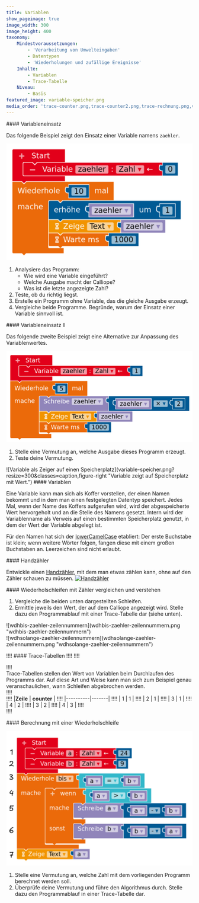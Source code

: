 ```yaml
---
title: Variablen
show_pageimage: true
image_width: 300
image_height: 400
taxonomy:
    Mindestvoraussetzungen:
        - 'Verarbeitung von Umwelteingaben'
        - Datentypen
        - 'Wiederholungen und zufällige Ereignisse'
    Inhalte:
        - Variablen
        - Trace-Tabelle
    Niveau:
        - Basis
featured_image: variable-speicher.png
media_order: 'trace-counter.png,trace-counter2.png,trace-rechnung.png,variable-speicher.png,variablen-zaehler.png,variable-potenz.png'
---
```


<div markdown="1" class="aufgabe">
#### Variableneinsatz

Das folgende Beispiel zeigt den Einsatz einer Variable namens `zaehler`.

![Einsatz einer Variable](variablen-zaehler.png?resize=300&lightbox=1024&classes=caption "Einsatz einer Variable.")

1. Analysiere das Programm:
	- Wie wird eine Variable eingeführt?
	- Welche Ausgabe macht der Calliope?
	- Was ist die letzte angezeigte Zahl?
2. Teste, ob du richtig liegst.
3. Erstelle ein Programm ohne Variable, das die gleiche Ausgabe erzeugt.
4. Vergleiche beide Programme. Begründe, warum der Einsatz einer Variable sinnvoll ist.
</div>

<div markdown="1" class="aufgabe">
#### Variableneinsatz II

Das folgende zweite Beispiel zeigt eine Alternative zur Anpassung des Variablenwertes.

![Alternativer Variableneinsatz](variable-potenz.png?resize=300&lightbox=1024&classes=caption "Alternativer Variableneinsatz.")

1. Stelle eine Vermutung an, welche Ausgabe dieses Programm erzeugt.
2. Teste deine Vermutung.
</div>

<div markdown="1" class="notices green clearfix">
![Variable als Zeiger auf einen Speicherplatz](variable-speicher.png?resize=300&classes=caption,figure-right "Variable zeigt auf Speicherplatz mit Wert.")
#### Variablen
<p>Eine Variable kann man sich als Koffer vorstellen, der einen Namen bekommt und in dem man einen festgelegten Datentyp speichert. Jedes Mal, wenn der Name des Koffers aufgerufen wird, wird der abgespeicherte Wert hervorgeholt und an die Stelle des Namens gesetzt. Intern wird der Variablenname als Verweis auf einen bestimmten Speicherplatz genutzt, in dem der Wert der Variable abgelegt ist.</p>
<p>Für den Namen hat sich der <a href="https://de.wikipedia.org/wiki/Binnenmajuskel#Programmiersprachen">lowerCamelCase</a> etabliert: Der erste Buchstabe ist klein; wenn weitere Wörter folgen, fangen diese mit einem großen Buchstaben an. Leerzeichen sind nicht erlaubt.</p>
</div>

<div class="projekt" markdown="1">
#### Handzähler

Entwickle einen <a href="https://de.wikipedia.org/wiki/Handz%C3%A4hler?uselang=de" target="_blank">Handzähler</a>, mit dem man etwas zählen kann, ohne auf den Zähler schauen zu müssen.
<a title="Die Autorenschaft wurde nicht in einer maschinell lesbaren Form angegeben. Es wird Joho345 als Autor angenommen (basierend auf den Rechteinhaber-Angaben)., Public domain, via Wikimedia Commons" href="https://commons.wikimedia.org/wiki/File:Handz%C3%A4hler.jpg"><img width="256" alt="Handzähler" src="https://upload.wikimedia.org/wikipedia/commons/b/be/Handz%C3%A4hler.jpg?20060423101621"></a>
</div>

<div class="aufgabe" markdown="1">
#### Wiederholschleifen mit Zähler vergleichen und verstehen

1. Vergleiche die beiden unten dargestellten Schleifen.
2. Ermittle jeweils den Wert, der auf dem Calliope angezeigt wird. Stelle dazu den Programmablauf mit einer Trace-Tabelle dar (siehe unten).

<div class="flex-box" markdown="1">
<div markdown="1"> ![wdhbis-zaehler-zeilennummern](wdhbis-zaehler-zeilennummern.png "wdhbis-zaehler-zeilennummern")</div>
<div markdown="1"> ![wdhsolange-zaehler-zeilennummern](wdhsolange-zaehler-zeilennummern.png "wdhsolange-zaehler-zeilennummern")</div>
</div>
</div>

!!!! #### Trace-Tabellen
!!!!
!!!! <div markdown="1" class="flex-box">
!!!! <div markdown="1"> Trace-Tabellen stellen den Wert von Variablen beim Durchlaufen des Programms dar. Auf diese Art und Weise kann man sich zum Beispiel genau veranschaulichen, wann Schleifen abgebrochen werden.</div>
!!!! <div markdown="1">
!!!!  |**Zeile** | **counter** |
!!!!  |----------|-------|
!!!!  |   1   |  1  |
!!!!  |   2    |   1   |
!!!!  |   3      |   1   |
!!!!  |   4      |   2   |
!!!!  |   3      |   2   |
!!!!  |   4      |   3   |
!!!! </div>
!!!! </div>

<div class="aufgabe" markdown="1">
#### Berechnung mit einer Wiederholschleife

![trace-rechnung](trace-rechnung-zeilennummern.png?lightbox=1024&resize=500&classes=caption "Algorithmus zur Berechnung einer bestimmten Zahl.")

1. Stelle eine Vermutung an, welche Zahl mit dem vorliegenden Programm berechnet werden soll.
2. Überprüfe deine Vermutung und führe den Algorithmus durch. Stelle dazu den Programmablauf in einer Trace-Tabelle dar.

</div>